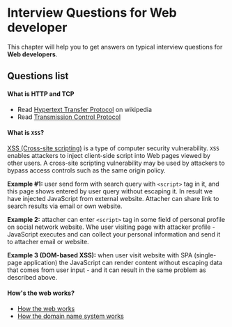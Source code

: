 Interview Questions for Web developer
=========


This chapter will help you to get answers on typical interview questions for **Web developers**.


Questions list
---------


#### What is HTTP and TCP

- Read [Hypertext Transfer Protocol](https://en.wikipedia.org/wiki/Hypertext_Transfer_Protocol) on wikipedia
- Read [Transmission Control Protocol](https://en.wikipedia.org/wiki/Transmission_Control_Protocol)


#### What is `XSS`?

[XSS (Cross-site scripting)](http://en.wikipedia.org/wiki/Cross-site_scripting) is a type of computer security vulnerability. `XSS` enables attackers to inject client-side script into Web pages viewed by other users. A cross-site scripting vulnerability may be used by attackers to bypass access controls such as the same origin policy.

**Example #1:** user send form with search query with `<script>` tag in it, and this page shows entered by user query without escaping it. In result we have injected JavaScript from external website. Attacher can share link to search results via email or own website.

**Example 2:** attacher can enter `<script>` tag in some field of personal profile on social network website. Whe user visiting page with attacker profile - JavaScript executes and can collect your personal information and send it to attacher email or website.

**Example 3 (DOM-based XSS):** when user visit website with SPA (single-page application) the JavaScript can render content without escaping data that comes from user input - and it can result in the same problem as described above.


#### How's the web works?

* [How the web works](http://www.garshol.priv.no/download/text/http-tut.html)
* [How the domain name system works](http://wiki.bravenet.com/How_the_domain_name_system_works)

